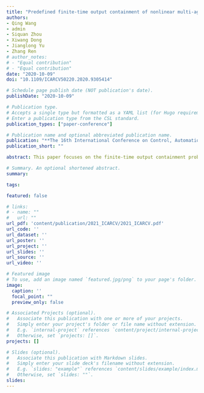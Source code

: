 ```yaml
---
title: "Predefined finite-time output containment of nonlinear multi-agent systems with undirected topology"
authors:
- Qing Wang 
- admin
- Siquan Zhou
- Xiwang Dong
- Jianglong Yu
- Zhang Ren
# author_notes:
# - "Equal contribution"
# - "Equal contribution"
date: "2020-10-09"
doi: "10.1109/ICARCV50220.2020.9305414"

# Schedule page publish date (NOT publication's date).
publishDate: "2020-10-09"

# Publication type.
# Accepts a single type but formatted as a YAML list (for Hugo requirements).
# Enter a publication type from the CSL standard.
publication_types: ["paper-conference"]

# Publication name and optional abbreviated publication name.
publication: "**The 16th International Conference on Control, Automation, Robotics and Vision (ICARCV)**"
publication_short: ""

abstract: This paper focuses on the finite-time output containment problem for a kind of nonlinear multi-agent systems with multiple dynamic leaders. Firstly, considering the topological structure among the followers, a kind of adaptive distributed observer is designed to estimate the whole states of all the leaders. By utilizing common Lyapunov theory, the finite-time convergence of proposed distributed observer is proved. On the basis of this conclusion, a containment control protocol including the desired convex combinations of the leaders is developed for each follower by using the given weights. With the help of the output regulation theory, the finite-time output containment criterion for nonlinear multi-agent systems is derived. Finally, a numerical example is presented to demonstrate the effectiveness of the theoretical results.

# Summary. An optional shortened abstract.
summary: 

tags:

featured: false

# links:
# - name: ""
#   url: ""
url_pdf: 'content/publication/2021_ICARCV/2021_ICARCV.pdf'
url_code: ''
url_dataset: ''
url_poster: ''
url_project: ''
url_slides: ''
url_source: ''
url_video: ''

# Featured image
# To use, add an image named `featured.jpg/png` to your page's folder. 
image:
  caption: ''
  focal_point: ""
  preview_only: false

# Associated Projects (optional).
#   Associate this publication with one or more of your projects.
#   Simply enter your project's folder or file name without extension.
#   E.g. `internal-project` references `content/project/internal-project/index.md`.
#   Otherwise, set `projects: []`.
projects: []

# Slides (optional).
#   Associate this publication with Markdown slides.
#   Simply enter your slide deck's filename without extension.
#   E.g. `slides: "example"` references `content/slides/example/index.md`.
#   Otherwise, set `slides: ""`.
slides: 
---
```


<!-- {{% callout note %}}
Click the *Cite* button above to demo the feature to enable visitors to import publication metadata into their reference management software.
{{% /callout %}}

{{% callout note %}}
Create your slides in Markdown - click the *Slides* button to check out the example.
{{% /callout %}}

Add the publication's **full text** or **supplementary notes** here. You can use rich formatting such as including [code, math, and images](https://docs.hugoblox.com/content/writing-markdown-latex/). -->
